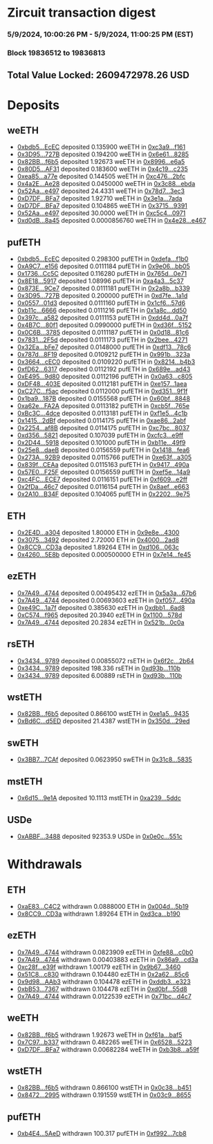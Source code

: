 # Zircuit transaction digest
### 5/9/2024, 10:00:26 PM - 5/9/2024, 11:00:25 PM (EST)
### Block 19836512 to 19836813

## Total Value Locked: 2609472978.26 USD

# Deposits
## weETH
- [0xbdb5...EcEC](https://etherscan.io/address/0xbdb548345e01e50E666DeE3dc8de13a3Ad5fEcEC) deposited 0.135900 weETH in [0xc3a9...f161](https://etherscan.io/tx/0xbdb548345e01e50E666DeE3dc8de13a3Ad5fEcEC)
- [0x3D95...727B](https://etherscan.io/address/0x3D957eE13C487FCdB51994fd0D88B36B748B727B) deposited 0.194200 weETH in [0x6e61...8285](https://etherscan.io/tx/0x3D957eE13C487FCdB51994fd0D88B36B748B727B)
- [0x82BB...f6b5](https://etherscan.io/address/0x82BBe382B4416e6e1d4A2caA5b92125a7FFbf6b5) deposited 1.92673 weETH in [0x8996...e6a5](https://etherscan.io/tx/0x82BBe382B4416e6e1d4A2caA5b92125a7FFbf6b5)
- [0x80D5...AF31](https://etherscan.io/address/0x80D583FB51cD12c92c5e64c84B0995589fAbAF31) deposited 0.183600 weETH in [0x4c19...c235](https://etherscan.io/tx/0x80D583FB51cD12c92c5e64c84B0995589fAbAF31)
- [0xea85...a77e](https://etherscan.io/address/0xea8576aC0011f6d6b669EbfeC73A215A7a2Ea77e) deposited 0.144505 weETH in [0xc476...2bfc](https://etherscan.io/tx/0xea8576aC0011f6d6b669EbfeC73A215A7a2Ea77e)
- [0x4a2E...Ae28](https://etherscan.io/address/0x4a2E1595EC0214E73dd89b486C01a852685BAe28) deposited 0.0450000 weETH in [0x3c88...ebda](https://etherscan.io/tx/0x4a2E1595EC0214E73dd89b486C01a852685BAe28)
- [0x52Aa...e497](https://etherscan.io/address/0x52Aa899454998Be5b000Ad077a46Bbe360F4e497) deposited 24.4331 weETH in [0x78d7...3ec3](https://etherscan.io/tx/0x52Aa899454998Be5b000Ad077a46Bbe360F4e497)
- [0xD7DF...BFa7](https://etherscan.io/address/0xD7DF7E085214743530afF339aFC420c7c720BFa7) deposited 1.92710 weETH in [0x3e1a...7ada](https://etherscan.io/tx/0xD7DF7E085214743530afF339aFC420c7c720BFa7)
- [0xD7DF...BFa7](https://etherscan.io/address/0xD7DF7E085214743530afF339aFC420c7c720BFa7) deposited 0.104865 weETH in [0x3715...9391](https://etherscan.io/tx/0xD7DF7E085214743530afF339aFC420c7c720BFa7)
- [0x52Aa...e497](https://etherscan.io/address/0x52Aa899454998Be5b000Ad077a46Bbe360F4e497) deposited 30.0000 weETH in [0xc5c4...0971](https://etherscan.io/tx/0x52Aa899454998Be5b000Ad077a46Bbe360F4e497)
- [0xd0dB...8a45](https://etherscan.io/address/0xd0dBEE1231b5e75FA02f5Ab017080515EB278a45) deposited 0.0000856760 weETH in [0x4e28...e467](https://etherscan.io/tx/0xd0dBEE1231b5e75FA02f5Ab017080515EB278a45)
## pufETH
- [0xbdb5...EcEC](https://etherscan.io/address/0xbdb548345e01e50E666DeE3dc8de13a3Ad5fEcEC) deposited 0.298300 pufETH in [0xdefa...f1b0](https://etherscan.io/tx/0xbdb548345e01e50E666DeE3dc8de13a3Ad5fEcEC)
- [0xA9C7...e156](https://etherscan.io/address/0xA9C7613235130F322c85eaec4A0F21C97aFce156) deposited 0.0111184 pufETH in [0x9e06...bb05](https://etherscan.io/tx/0xA9C7613235130F322c85eaec4A0F21C97aFce156)
- [0x1736...Cc5C](https://etherscan.io/address/0x173616Fb351EB640b82d8291aa677a1540fbCc5C) deposited 0.116280 pufETH in [0x765d...0e71](https://etherscan.io/tx/0x173616Fb351EB640b82d8291aa677a1540fbCc5C)
- [0x8E18...5917](https://etherscan.io/address/0x8E189580Bea0b995b0BdbC731a425F5a79725917) deposited 1.08996 pufETH in [0xa4a3...5c37](https://etherscan.io/tx/0x8E189580Bea0b995b0BdbC731a425F5a79725917)
- [0x873E...9Ce7](https://etherscan.io/address/0x873E8A1bF9A8063dA5b340CAcAE562a6061E9Ce7) deposited 0.0111181 pufETH in [0x2a8b...b339](https://etherscan.io/tx/0x873E8A1bF9A8063dA5b340CAcAE562a6061E9Ce7)
- [0x3D95...727B](https://etherscan.io/address/0x3D957eE13C487FCdB51994fd0D88B36B748B727B) deposited 0.200000 pufETH in [0xd7fe...1a1d](https://etherscan.io/tx/0x3D957eE13C487FCdB51994fd0D88B36B748B727B)
- [0x0557...01d3](https://etherscan.io/address/0x0557243b92e1e20ceB1013E081809E1fb29901d3) deposited 0.0111160 pufETH in [0x1cf6...57d6](https://etherscan.io/tx/0x0557243b92e1e20ceB1013E081809E1fb29901d3)
- [0xb11c...6666](https://etherscan.io/address/0xb11cB4b5dB1EAC91e776F246440d451Cf2396666) deposited 0.0111216 pufETH in [0x1a8c...dd50](https://etherscan.io/tx/0xb11cB4b5dB1EAC91e776F246440d451Cf2396666)
- [0x397c...a582](https://etherscan.io/address/0x397ce978b5Bbb2069007806F611904f027C6a582) deposited 0.0111153 pufETH in [0xdd4d...0a7f](https://etherscan.io/tx/0x397ce978b5Bbb2069007806F611904f027C6a582)
- [0x4B7C...80f1](https://etherscan.io/address/0x4B7C4EadC74177eeFfCEa8FB3f006CD8c79680f1) deposited 0.0990000 pufETH in [0xd36f...5152](https://etherscan.io/tx/0x4B7C4EadC74177eeFfCEa8FB3f006CD8c79680f1)
- [0x0C6B...3785](https://etherscan.io/address/0x0C6B69b227893aA654F49f95cce9A359424d3785) deposited 0.0111187 pufETH in [0x0d18...81c6](https://etherscan.io/tx/0x0C6B69b227893aA654F49f95cce9A359424d3785)
- [0x7831...2F5d](https://etherscan.io/address/0x78318cc2D9243ac90C3ec9a55Bbbf84b4eA02F5d) deposited 0.0111173 pufETH in [0x2bee...4271](https://etherscan.io/tx/0x78318cc2D9243ac90C3ec9a55Bbbf84b4eA02F5d)
- [0x32Ea...bFe7](https://etherscan.io/address/0x32Ea66bD0F582913B14915098bbd4E2b3D9bbFe7) deposited 0.0148000 pufETH in [0xdf13...78c6](https://etherscan.io/tx/0x32Ea66bD0F582913B14915098bbd4E2b3D9bbFe7)
- [0x787d...8F19](https://etherscan.io/address/0x787d1b795850772A6a80F64F8C21E448A24D8F19) deposited 0.0109212 pufETH in [0x991b...323a](https://etherscan.io/tx/0x787d1b795850772A6a80F64F8C21E448A24D8F19)
- [0x3664...cEC0](https://etherscan.io/address/0x366478fb73148F99E79Cb7E4567Ddc01427CcEC0) deposited 0.0109220 pufETH in [0x8214...b4b3](https://etherscan.io/tx/0x366478fb73148F99E79Cb7E4567Ddc01427CcEC0)
- [0xfD62...6317](https://etherscan.io/address/0xfD6269A8FAD312bF35c3Cb1d260C3C31aEfE6317) deposited 0.0112192 pufETH in [0x689e...ad43](https://etherscan.io/tx/0xfD6269A8FAD312bF35c3Cb1d260C3C31aEfE6317)
- [0xE495...9d80](https://etherscan.io/address/0xE4955e66132846f4d0048bDdF3901E67E2Ed9d80) deposited 0.0112196 pufETH in [0x0a63...c805](https://etherscan.io/tx/0xE4955e66132846f4d0048bDdF3901E67E2Ed9d80)
- [0xDF48...403E](https://etherscan.io/address/0xDF48C1042FF83D0a2f7A3ec4161aB0814ffF403E) deposited 0.0112181 pufETH in [0xe157...1aea](https://etherscan.io/tx/0xDF48C1042FF83D0a2f7A3ec4161aB0814ffF403E)
- [0xC27C...f5ac](https://etherscan.io/address/0xC27C06EB51D80aBB6bdA45970C727B8dc25ff5ac) deposited 0.0112000 pufETH in [0xd351...9f1f](https://etherscan.io/tx/0xC27C06EB51D80aBB6bdA45970C727B8dc25ff5ac)
- [0x1ba9...187B](https://etherscan.io/address/0x1ba92b4fFB004883671c08f491e607027AD7187B) deposited 0.0155568 pufETH in [0x60bf...8848](https://etherscan.io/tx/0x1ba92b4fFB004883671c08f491e607027AD7187B)
- [0xa62e...FA2A](https://etherscan.io/address/0xa62e0AeccB1614c07DD2e4a36Ca9bB74c1dfFA2A) deposited 0.0113182 pufETH in [0xcb5f...765e](https://etherscan.io/tx/0xa62e0AeccB1614c07DD2e4a36Ca9bB74c1dfFA2A)
- [0xBc3C...4dce](https://etherscan.io/address/0xBc3CBe1E445E9db103a0F4B1c47Dd91f273b4dce) deposited 0.0113181 pufETH in [0xf1e5...4c1b](https://etherscan.io/tx/0xBc3CBe1E445E9db103a0F4B1c47Dd91f273b4dce)
- [0x1415...2dBf](https://etherscan.io/address/0x1415D0ba48B571f8C2d935A68ae8126b9c8A2dBf) deposited 0.0114175 pufETH in [0xae86...2abf](https://etherscan.io/tx/0x1415D0ba48B571f8C2d935A68ae8126b9c8A2dBf)
- [0x2254...af8B](https://etherscan.io/address/0x2254FD0779f9819B0006461F51E5B3a97397af8B) deposited 0.0114175 pufETH in [0xc7bc...8037](https://etherscan.io/tx/0x2254FD0779f9819B0006461F51E5B3a97397af8B)
- [0xd356...5821](https://etherscan.io/address/0xd3565E0B4C1c2460bf9b089a1b7C6E470d265821) deposited 0.107039 pufETH in [0xcfc3...e9ff](https://etherscan.io/tx/0xd3565E0B4C1c2460bf9b089a1b7C6E470d265821)
- [0x2D44...5918](https://etherscan.io/address/0x2D44BeCeF8B3342052d77ffd16EE25DADb915918) deposited 0.101000 pufETH in [0xb11e...49f9](https://etherscan.io/tx/0x2D44BeCeF8B3342052d77ffd16EE25DADb915918)
- [0x25e8...daeB](https://etherscan.io/address/0x25e831679c4FE217dF487f5323FC55C4fe08daeB) deposited 0.0156559 pufETH in [0x1418...fea6](https://etherscan.io/tx/0x25e831679c4FE217dF487f5323FC55C4fe08daeB)
- [0x273A...92B9](https://etherscan.io/address/0x273A7709f44EFae97d94058247ee7fAa269592B9) deposited 0.0115766 pufETH in [0xe63f...a305](https://etherscan.io/tx/0x273A7709f44EFae97d94058247ee7fAa269592B9)
- [0x839f...CEAa](https://etherscan.io/address/0x839f2d9c274d67B8e3f9e9cd938efEeC5d9ECEAa) deposited 0.0115163 pufETH in [0x9417...490a](https://etherscan.io/tx/0x839f2d9c274d67B8e3f9e9cd938efEeC5d9ECEAa)
- [0x57E0...F25F](https://etherscan.io/address/0x57E010aF956a065187f5f2590c7C63692427F25F) deposited 0.0156559 pufETH in [0xef5e...14a9](https://etherscan.io/tx/0x57E010aF956a065187f5f2590c7C63692427F25F)
- [0xc4FC...ECE7](https://etherscan.io/address/0xc4FCa9004b02Dd5035dA0B2b39F4263a5B5cECE7) deposited 0.0116151 pufETH in [0xf609...e2ff](https://etherscan.io/tx/0xc4FCa9004b02Dd5035dA0B2b39F4263a5B5cECE7)
- [0x2fDa...46c7](https://etherscan.io/address/0x2fDa2C7959ef6E0218Af57B24D14537113F546c7) deposited 0.0116154 pufETH in [0x8aef...e663](https://etherscan.io/tx/0x2fDa2C7959ef6E0218Af57B24D14537113F546c7)
- [0x2A10...B34F](https://etherscan.io/address/0x2A100EDA12e96041933aDe8e440CcD71DB25B34F) deposited 0.104065 pufETH in [0x2202...9e75](https://etherscan.io/tx/0x2A100EDA12e96041933aDe8e440CcD71DB25B34F)
## ETH
- [0x2E4D...a304](https://etherscan.io/address/0x2E4DE8ec0395038065BFCeB2DF6794b0eF26a304) deposited 1.80000 ETH in [0x9e8e...4300](https://etherscan.io/tx/0x2E4DE8ec0395038065BFCeB2DF6794b0eF26a304)
- [0x3075...3492](https://etherscan.io/address/0x30751f95E02Cb179cDa9A4195d99f2cf58Bd3492) deposited 2.72000 ETH in [0x4000...2ad8](https://etherscan.io/tx/0x30751f95E02Cb179cDa9A4195d99f2cf58Bd3492)
- [0x8CC9...CD3a](https://etherscan.io/address/0x8CC92f3c27227e12166ED6C63A4eA30e2064CD3a) deposited 1.89264 ETH in [0xd106...063c](https://etherscan.io/tx/0x8CC92f3c27227e12166ED6C63A4eA30e2064CD3a)
- [0x4260...5E8b](https://etherscan.io/address/0x4260812AFb2DCE2D7896eB43Fa2c8b9057125E8b) deposited 0.000500000 ETH in [0x7e14...fe45](https://etherscan.io/tx/0x4260812AFb2DCE2D7896eB43Fa2c8b9057125E8b)
## ezETH
- [0x7A49...4744](https://etherscan.io/address/0x7A493Be5c2ce014cD049Bf178a1ac0Db1B434744) deposited 0.00495432 ezETH in [0x5a3a...67b6](https://etherscan.io/tx/0x7A493Be5c2ce014cD049Bf178a1ac0Db1B434744)
- [0x7A49...4744](https://etherscan.io/address/0x7A493Be5c2ce014cD049Bf178a1ac0Db1B434744) deposited 0.00693603 ezETH in [0xf057...490a](https://etherscan.io/tx/0x7A493Be5c2ce014cD049Bf178a1ac0Db1B434744)
- [0xe49C...1a7f](https://etherscan.io/address/0xe49C75322cc7CA44025A9F3A9010386CF79b1a7f) deposited 0.385630 ezETH in [0xdbb1...6ad8](https://etherscan.io/tx/0xe49C75322cc7CA44025A9F3A9010386CF79b1a7f)
- [0xC574...f965](https://etherscan.io/address/0xC5749B33115F0B9a0BA8Dd43165bdd83A0d8f965) deposited 20.3940 ezETH in [0x1100...578d](https://etherscan.io/tx/0xC5749B33115F0B9a0BA8Dd43165bdd83A0d8f965)
- [0x7A49...4744](https://etherscan.io/address/0x7A493Be5c2ce014cD049Bf178a1ac0Db1B434744) deposited 20.2834 ezETH in [0x521b...0c0a](https://etherscan.io/tx/0x7A493Be5c2ce014cD049Bf178a1ac0Db1B434744)
## rsETH
- [0x3434...9789](https://etherscan.io/address/0x34349c5569e7B846c3558961552D2202760A9789) deposited 0.00855072 rsETH in [0x6f2c...2b64](https://etherscan.io/tx/0x34349c5569e7B846c3558961552D2202760A9789)
- [0x3434...9789](https://etherscan.io/address/0x34349c5569e7B846c3558961552D2202760A9789) deposited 198.336 rsETH in [0xd93b...110b](https://etherscan.io/tx/0x34349c5569e7B846c3558961552D2202760A9789)
- [0x3434...9789](https://etherscan.io/address/0x34349c5569e7B846c3558961552D2202760A9789) deposited 6.00889 rsETH in [0xd93b...110b](https://etherscan.io/tx/0x34349c5569e7B846c3558961552D2202760A9789)
## wstETH
- [0x82BB...f6b5](https://etherscan.io/address/0x82BBe382B4416e6e1d4A2caA5b92125a7FFbf6b5) deposited 0.866100 wstETH in [0xe1a5...9435](https://etherscan.io/tx/0x82BBe382B4416e6e1d4A2caA5b92125a7FFbf6b5)
- [0xBd6C...d5ED](https://etherscan.io/address/0xBd6C79d6fa3dfd2506457171852cc0489d98d5ED) deposited 21.4387 wstETH in [0x350d...29ed](https://etherscan.io/tx/0xBd6C79d6fa3dfd2506457171852cc0489d98d5ED)
## swETH
- [0x3BB7...7CAf](https://etherscan.io/address/0x3BB7E468E45019D525a86493C9ca56F53F157CAf) deposited 0.0623950 swETH in [0x31c8...5835](https://etherscan.io/tx/0x3BB7E468E45019D525a86493C9ca56F53F157CAf)
## mstETH
- [0x6d15...9e1A](https://etherscan.io/address/0x6d15Abb136A8780905f9B4eFeB9cbcEF12ef9e1A) deposited 10.1113 mstETH in [0xa239...5ddc](https://etherscan.io/tx/0x6d15Abb136A8780905f9B4eFeB9cbcEF12ef9e1A)
## USDe
- [0xABBF...3488](https://etherscan.io/address/0xABBF5A9cc22d1F893646ebe3a52cf179156C3488) deposited 92353.9 USDe in [0x0e0c...551c](https://etherscan.io/tx/0xABBF5A9cc22d1F893646ebe3a52cf179156C3488)
# Withdrawals
## ETH
- [0xaE83...C4C2](https://etherscan.io/address/0xaE83CCA2208f1d07a8422b7003F70b3d8D27C4C2) withdrawn 0.0888000 ETH in [0x004d...5b19](https://etherscan.io/tx/0xaE83CCA2208f1d07a8422b7003F70b3d8D27C4C2)
- [0x8CC9...CD3a](https://etherscan.io/address/0x8CC92f3c27227e12166ED6C63A4eA30e2064CD3a) withdrawn 1.89264 ETH in [0xd3ca...b190](https://etherscan.io/tx/0x8CC92f3c27227e12166ED6C63A4eA30e2064CD3a)
## ezETH
- [0x7A49...4744](https://etherscan.io/address/0x7A493Be5c2ce014cD049Bf178a1ac0Db1B434744) withdrawn 0.0823909 ezETH in [0xfe88...c0b0](https://etherscan.io/tx/0x7A493Be5c2ce014cD049Bf178a1ac0Db1B434744)
- [0x7A49...4744](https://etherscan.io/address/0x7A493Be5c2ce014cD049Bf178a1ac0Db1B434744) withdrawn 0.00403883 ezETH in [0x86a9...cd3a](https://etherscan.io/tx/0x7A493Be5c2ce014cD049Bf178a1ac0Db1B434744)
- [0xc28f...e39f](https://etherscan.io/address/0xc28f5c9370CcE09975e820F9Bdc984F38Fbce39f) withdrawn 1.00179 ezETH in [0x9b67...3460](https://etherscan.io/tx/0xc28f5c9370CcE09975e820F9Bdc984F38Fbce39f)
- [0x51C8...c830](https://etherscan.io/address/0x51C852fF1790EB30C6fCEFe9C1a1EF650CECc830) withdrawn 0.104480 ezETH in [0x2a62...85c6](https://etherscan.io/tx/0x51C852fF1790EB30C6fCEFe9C1a1EF650CECc830)
- [0x9d98...AAb3](https://etherscan.io/address/0x9d98249066911Cc937b7B58f85AA64a05419AAb3) withdrawn 0.104478 ezETH in [0xddb3...e323](https://etherscan.io/tx/0x9d98249066911Cc937b7B58f85AA64a05419AAb3)
- [0xbB53...7367](https://etherscan.io/address/0xbB53a367b0D446ab9effB4bfD0F383d29a1C7367) withdrawn 0.104478 ezETH in [0xd0bf...55d8](https://etherscan.io/tx/0xbB53a367b0D446ab9effB4bfD0F383d29a1C7367)
- [0x7A49...4744](https://etherscan.io/address/0x7A493Be5c2ce014cD049Bf178a1ac0Db1B434744) withdrawn 0.0122539 ezETH in [0x71bc...d4c7](https://etherscan.io/tx/0x7A493Be5c2ce014cD049Bf178a1ac0Db1B434744)
## weETH
- [0x82BB...f6b5](https://etherscan.io/address/0x82BBe382B4416e6e1d4A2caA5b92125a7FFbf6b5) withdrawn 1.92673 weETH in [0xf61a...baf5](https://etherscan.io/tx/0x82BBe382B4416e6e1d4A2caA5b92125a7FFbf6b5)
- [0x7C97...b337](https://etherscan.io/address/0x7C97AF86a0f92bECEB712417fA0856188bb6b337) withdrawn 0.482265 weETH in [0x6528...5223](https://etherscan.io/tx/0x7C97AF86a0f92bECEB712417fA0856188bb6b337)
- [0xD7DF...BFa7](https://etherscan.io/address/0xD7DF7E085214743530afF339aFC420c7c720BFa7) withdrawn 0.00682284 weETH in [0xb3b8...a59f](https://etherscan.io/tx/0xD7DF7E085214743530afF339aFC420c7c720BFa7)
## wstETH
- [0x82BB...f6b5](https://etherscan.io/address/0x82BBe382B4416e6e1d4A2caA5b92125a7FFbf6b5) withdrawn 0.866100 wstETH in [0x0c38...b451](https://etherscan.io/tx/0x82BBe382B4416e6e1d4A2caA5b92125a7FFbf6b5)
- [0x8472...2995](https://etherscan.io/address/0x847258F9BaBaD21Fa973d3DFCB48d4A537222995) withdrawn 0.191559 wstETH in [0x03c9...8655](https://etherscan.io/tx/0x847258F9BaBaD21Fa973d3DFCB48d4A537222995)
## pufETH
- [0xb4E4...5AeD](https://etherscan.io/address/0xb4E407bF4bbC334E12Fbe8Fff59aC1bfe21a5AeD) withdrawn 100.317 pufETH in [0xf992...7cb8](https://etherscan.io/tx/0xb4E407bF4bbC334E12Fbe8Fff59aC1bfe21a5AeD)
